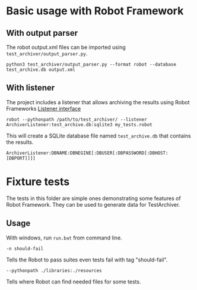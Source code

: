 # Basic usage with Robot Framework

## With output parser

The robot output.xml files can be imported using `test_archiver/output_parser.py`.

```
python3 test_archiver/output_parser.py --format robot --database test_archive.db output.xml
```

## With listener

The project includes a listener that allows archiving the results using Robot Frameworks [Listener interface](https://robotframework.org/robotframework/latest/RobotFrameworkUserGuide.html#listener-interface)

```
robot --pythonpath /path/to/test_archiver/ --listener ArchiverListener:test_archive.db:sqlite3 my_tests.robot
```

This will create a SQLite database file named `test_archive.db` that contains the results.

`ArchiverListener:DBNAME:DBNEGINE[:DBUSER[:DBPASSWORD[:DBHOST:[DBPORT]]]]`

# Fixture tests

The tests in this folder are simple ones demonstrating some features of Robot Framework. They can be used to generate data for TestArchiver.

## Usage

With windows, run `run.bat` from command line.

```
-n should-fail
```

Tells the Robot to pass suites even tests fail with tag "should-fail".

```
--pythonpath ./libraries:./resources
```

Tells where Robot can find needed files for some tests.
